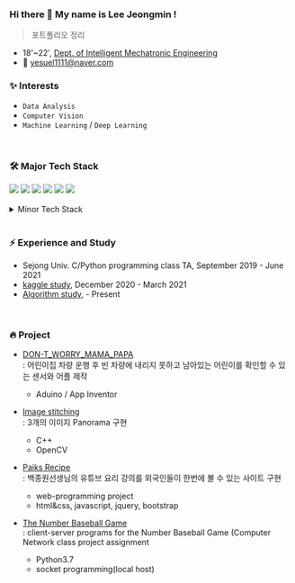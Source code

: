 ### Hi there 👋 My name is Lee Jeongmin !


> 포트폴리오 정리
- 18'~22', [Dept. of Intelligent Mechatronic Engineering](http://imc.sejong.ac.kr/page/sub2_1)
- 📨 yesuel1111@naver.com


### ✨ Interests
- `Data Analysis` 
- `Computer Vision` 
- `Machine Learning` /  `Deep Learning` 
<br>

### 🛠 Major Tech Stack
<div>
<img src="https://img.shields.io/badge/C-A8B9CC?style=flat&logo=C&logoColor=white"> 
<img src="https://img.shields.io/badge/Python-3766AB?style=flat&logo=Python&logoColor=white"> 
<img src="https://img.shields.io/badge/Pytorch-EE4C2C?style=flat&logo=pytorch&logoColor=white"> 
<img src="https://img.shields.io/badge/scikit-learn-F7931E?style=flat&logo=scikit-learn&logoColor=white">
<img src="https://img.shields.io/badge/opencv-5C3EE8?style=flat&logo=opencv&logoColor=white">
<img src="https://img.shields.io/badge/Qgis-589632?style=flat&logo=Qgis&logoColor=white">
</div>

<br>
<details>
<summary> Minor Tech Stack </summary><br>
<img src="https://img.shields.io/badge/Java-007396?style=flat&logo=java&logoColor=white">
<img src="https://img.shields.io/badge/HTML5-E34F26?style=flat&logo=html5&logoColor=white">
<img src="https://img.shields.io/badge/CSS3-1572B6?style=flat&logo=css3&logoColor=white">
<img src="https://img.shields.io/badge/Javascript-ffb13b?style=flat&logo=javascript&logoColor=white">
<img src="https://img.shields.io/badge/Arduino-00979D?style=flat&logo=Arduino&logoColor=white">
<img src="https://img.shields.io/badge/Android Studio-3DDC84?style=flat&logo=Android Studio&logoColor=white">
</div>
</details>

<br>

### ⚡ Experience and Study

- Sejong Univ. C/Python programming class TA, September 2019 - June 2021
- [kaggle study](https://github.com/Sejong-Kaggle-Challengers/jeongmin), December 2020 - March 2021
- [Algorithm study](https://mingxoxo.notion.site/d7644efa18864a4eab2337f5b22d0abc), - Present

<br>

### 🔥 Project

- [DON-T_WORRY_MAMA_PAPA](https://github.com/mingxoxo/SW_DON-T_WORRY_MAMA_PAPA.git)
  <br>: 어린이집 차량 운행 후 빈 차량에 내리지 못하고 남아있는 어린이를 확인할 수 있는 센서와 어플 제작
  - Aduino / App Inventor

- [Image stitching](https://mingxoxo-record.tistory.com/60)
  <br>: 3개의 이미지 Panorama 구현
  - C++
  - OpenCV

- [Paiks Recipe](https://github.com/mingxoxo/web-programming-project)
  <br>: 백종원선생님의 유튜브 요리 강의를 외국인들이 한번에 볼 수 있는 사이트 구현
  - web-programming project
  - html&css, javascript, jquery, bootstrap

- [The Number Baseball Game](https://github.com/mingxoxo/Number_baseball_game)
  <br>: client-server programs for the Number Baseball Game (Computer Network class project assignment
  - Python3.7
  - socket programming(local host)
